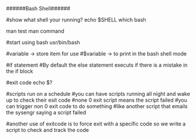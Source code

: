 ######Bash Shell######

#show what shell your running?
echo $SHELL
which bash

man test
man command

#start using bash
usr/bin/bash

#variable -> store item for use
#$variable -> to print in the bash shell mode

#if statement
#By default the else statement executs if there is a mistake in the if block

#exit code
echo $?

#scripts run on a schedule
#you can have scripts running all night and wake up to check their esit code
#none 0 exit script means the script failed
#you can trigger non 0 exit code to do something
#like another script that emails the sysengr saying a script failed


#another use of exitcode is to force exit with a specific code so we write a script to check and track the code

